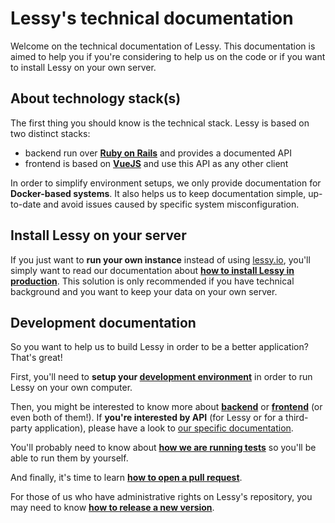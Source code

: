 # Lessy's technical documentation

Welcome on the technical documentation of Lessy. This documentation is aimed
to help you if you're considering to help us on the code or if you want to
install Lessy on your own server.

## About technology stack(s)

The first thing you should know is the technical stack. Lessy is based on two
distinct stacks:

- backend run over [**Ruby on Rails**](http://rubyonrails.org/) and provides a
  documented API
- frontend is based on [**VueJS**](https://vuejs.org/) and use this API as any
  other client

In order to simplify environment setups, we only provide documentation for
**Docker-based systems**. It also helps us to keep documentation simple,
up-to-date and avoid issues caused by specific system misconfiguration.

## Install Lessy on your server

If you just want to **run your own instance** instead of using [lessy.io](https://lessy.io),
you'll simply want to read our documentation about [**how to install Lessy in
production**](production_environment.md). This solution is only recommended if
you have technical background and you want to keep your data on your own
server.

## Development documentation

So you want to help us to build Lessy in order to be a better application?
That's great!

First, you'll need to **setup your [development environment](development_environment.md)**
in order to run Lessy on your own computer.

Then, you might be interested to know more about [**backend**](backend/index.md)
or [**frontend**](frontend/index.md) (or even both of them!). If **you're
interested by API** (for Lessy or for a third-party application), please have a
look to [our specific documentation](api/index.md).

You'll probably need to know about [**how we are running tests**](tests.md) so
you'll be able to run them by yourself.

And finally, it's time to learn [**how to open a pull request**](pull_request.md).

For those of us who have administrative rights on Lessy's repository, you may
need to know [**how to release a new version**](release.md).
